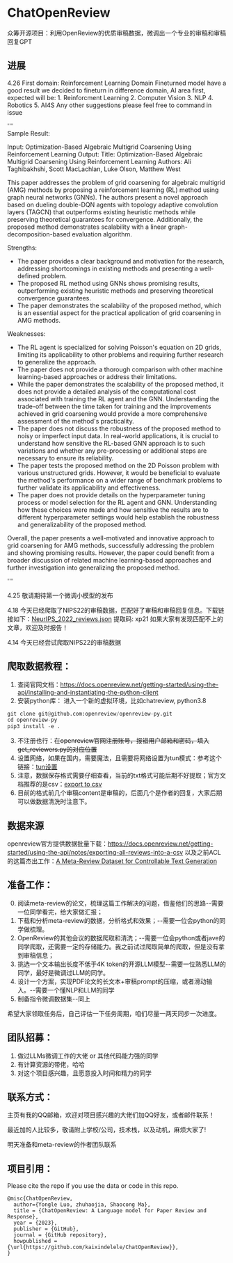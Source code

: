 # ChatOpenReview
众筹开源项目：利用OpenReview的优质审稿数据，微调出一个专业的审稿和审稿回复GPT

## 进展

4.26 First domain: Reinforcement Learning Domain Fineturned model have a good result
     we decided to fineturn in difference domain, AI area first, expected will be:
          1. Reinforcment Learning
          2. Computer Vision
          3. NLP
          4. Robotics
          5. AI4S
     Any other suggestions please feel free to command in issue
     
'''   
Sample Result:


Input:  Optimization-Based Algebraic Multigrid Coarsening Using Reinforcement Learning
Output: 
Title: Optimization-Based Algebraic Multigrid Coarsening Using Reinforcement Learning
Authors: Ali Taghibakhshi, Scott MacLachlan, Luke Olson, Matthew West

This paper addresses the problem of grid coarsening for algebraic multigrid (AMG) methods by proposing a reinforcement learning (RL) method using graph neural networks (GNNs). The authors present a novel approach based on dueling double-DQN agents with topology adaptive convolution layers (TAGCN) that outperforms existing heuristic methods while preserving theoretical guarantees for convergence. Additionally, the proposed method demonstrates scalability with a linear graph-decomposition-based evaluation algorithm.

Strengths:

- The paper provides a clear background and motivation for the research, addressing shortcomings in existing methods and presenting a well-defined problem.
- The proposed RL method using GNNs shows promising results, outperforming existing heuristic methods and preserving theoretical convergence guarantees.
- The paper demonstrates the scalability of the proposed method, which is an essential aspect for the practical application of grid coarsening in AMG methods.

Weaknesses:

- The RL agent is specialized for solving Poisson's equation on 2D grids, limiting its applicability to other problems and requiring further research to generalize the approach.
- The paper does not provide a thorough comparison with other machine learning-based approaches or address their limitations.
-  While the paper demonstrates the scalability of the proposed method, it does not provide a detailed analysis of the computational cost associated with training the RL agent and the GNN. Understanding the trade-off between the time taken for training and the improvements achieved in grid coarsening would provide a more comprehensive assessment of the method's practicality.
- The paper does not discuss the robustness of the proposed method to noisy or imperfect input data. In real-world applications, it is crucial to understand how sensitive the RL-based GNN approach is to such variations and whether any pre-processing or additional steps are necessary to ensure its reliability.
- The paper tests the proposed method on the 2D Poisson problem with various unstructured grids. However, it would be beneficial to evaluate the method's performance on a wider range of benchmark problems to further validate its applicability and effectiveness.
- The paper does not provide details on the hyperparameter tuning process or model selection for the RL agent and GNN. Understanding how these choices were made and how sensitive the results are to different hyperparameter settings would help establish the robustness and generalizability of the proposed method.

Overall, the paper presents a well-motivated and innovative approach to grid coarsening for AMG methods, successfully addressing the problem and showing promising results. However, the paper could benefit from a broader discussion of related machine learning-based approaches and further investigation into generalizing the proposed method.

'''

4.25 敬请期待第一个微调小模型的发布

4.18 今天已经爬取了NIPS22的审稿数据，匹配好了审稿和审稿回复信息。下载链接如下：[NeurIPS_2022_reviews.json](https://www.aliyundrive.com/s/hqKrKxeUw5S) 提取码: xp21
如果大家有发现匹配不上的文章，欢迎及时报告！

4.14 今天已经尝试爬取NIPS22的审稿数据

## 爬取数据教程：
1. 查阅官网文档：https://docs.openreview.net/getting-started/using-the-api/installing-and-instantiating-the-python-client
2. 安装python库：
进入一个新的虚拟环境，比如chatreview, python3.8
```python
git clone git@github.com:openreview/openreview-py.git
cd openreview-py
pip3 install -e .
```
3. 不注册也行：~~在openreview官网注册账号，报错用户邮箱和密码，填入get_reviewers.py的对应位置~~
4. 设置网络，如果在国内，需要魔法，且需要将网络设置为tun模式：参考这个链接：[tun设置](https://github.com/kaixindelele/chatpaper#%E4%B8%80%E4%BB%A5%E8%84%9A%E6%9C%AC%E6%96%B9%E5%BC%8F%E8%BF%90%E8%A1%8C)
5. 注意，数据保存格式需要仔细查看，当前的txt格式可能后期不好提取；官方文档推荐的是csv：[export to csv](https://docs.openreview.net/getting-started/using-the-api/notes/exporting-all-reviews-into-a-csv)
6. 目前的格式前几个审稿content是审稿的，后面几个是作者的回复，大家后期可以做数据清洗时注意下。

## 数据来源
openreview官方提供数据批量下载：https://docs.openreview.net/getting-started/using-the-api/notes/exporting-all-reviews-into-a-csv
以及之前ACL的这篇杰出工作：[A Meta-Review Dataset for Controllable Text Generation](https://github.com/Shen-Chenhui/MReD)

## 准备工作：
0. 阅读meta-review的论文，梳理这篇工作解决的问题，借鉴他们的思路--需要一位同学看完，给大家做汇报；
1. 下载和分析meta-review的数据，分析格式和效果；--需要一位会python的同学做梳理。 
2. OpenReview的其他会议的数据爬取和清洗；--需要一位会python或者jave的同学爬取，还需要一定的存储能力。我之前试过爬取简单的爬取，但是没有拿到审稿信息；
3. 挑选一个文本输出长度不低于4K token的开源LLM模型--需要一位熟悉LLM的同学，最好是微调过LLM的同学。
4. 设计一个方案，实现PDF论文的长文本+审稿prompt的压缩，或者滑动输入。--需要一个懂NLP和LLM的同学
5. 制备指令微调数据集--同上

希望大家领取任务后，自己评估一下任务周期，咱们尽量一两天同步一次进度。


## 团队招募：
1. 做过LLMs微调工作的大佬 or 其他代码能力强的同学
2. 有计算资源的带佬，哈哈
3. 对这个项目感兴趣，且愿意投入时间和精力的同学

## 联系方式：
主页有我的QQ邮箱，欢迎对项目感兴趣的大佬们加QQ好友，或者邮件联系！

最近加的人比较多，敬请附上学校/公司，技术栈，以及动机，麻烦大家了!

明天准备和meta-review的作者团队联系


## 项目引用：
Please cite the repo if you use the data or code in this repo.

```
@misc{ChatOpenReview,
  author={Yongle Luo, zhuhaojia, Shaocong Ma},
  title = {ChatOpenReview: A Language model for Paper Review and Response},
  year = {2023},
  publisher = {GitHub},
  journal = {GitHub repository},
  howpublished = {\url{https://github.com/kaixindelele/ChatOpenReview}},
}
```
